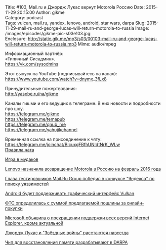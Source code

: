 Title: #103, Mail.ru и Джордж Лукас вернут Motorola Россию
Date: 2015-11-29 20:15:00
Author: gikme  
Category: podcast  
Tags: vulcan, mail.ru, yandex, lenovo, android, star wars, darpa
Slug: 2015-11-29-mail-ru-and-george-lucas-will-return-motorola-to-russia
Image: /images/episodes/gikme-pic-s03e103.jpg  
Enclosure: http://static.gik.me/mp3/s03/00103-mail-ru-and-george-lucas-will-return-motorola-to-russia.mp3
Mime: audio/mpeg


Информационный партнёр:  
«Типичный Сисадмин».  
<https://vk.com/sysodmins>

Этот выпуск на YouTube (подписывайтесь на канал):  
<https://www.youtube.com/watch?v=dnymx_3fLx8>

Принудительные пожертвования:  
<http://yasobe.ru/na/gikme>

Каналы гик.ми и его ведущих в телеграме. В них новости и подробности про шоу.  
<https://telegram.me/gikme>  
<https://telegram.me/temapub>  
<https://telegram.me/qnub_me>  
<https://telegram.me/yahujikchannel>

Временная ссылка на присоединение к чяту:  
<https://telegram.me/joinchat/BIcuxgFBfhUNIdtNrK_WLw>  
[Правила чата](https://www.evernote.com/l/ABunRkHFVbNIg7kGL-gtmNulgj3Cnpeg0ns)

[Игра в мудаков](http://talk.gik.me/posts/E9F3aLisqJ88N2og8/igra-v-mudakov)

[Lenovo назначила возвращение Motorola в Россию на февраль 2016 года](http://talk.gik.me/posts/o5fBJogb28H9mGobz/lenovo-naznachila-vozvrashenie-motorola-v-rossiyu-na-fevral)

[Глава тестировщиков Mail.Ru Group победил в конкурсе "Яндекса" по поиску уязвимостей](http://talk.gik.me/posts/tiWzeRyeAbfo3v6rT/glava-testirovshikov-mail-ru-group-pobedil-v-konkurse)

[Android будет поддерживать графический интерфейс Vulkan](http://talk.gik.me/posts/eEBbzTmLN4MNr8h5a/android-budet-podderzhivat-graficheskij-interfejs-vulkan)

[ФТС определилась с суммой предлагаемой пошлины за онлайн-покупки](http://talk.gik.me/posts/4HE6H2eRQLyo5XFpe/fts-opredelilas-s-summoj-predlagaemoj-poshliny-za-onlajn)

[Microsoft объявила о прекращении поддержки всех версий Internet Explorer, кроме актуальной](http://talk.gik.me/posts/zjCQH6aYRZGa7ZYyy/microsoft-obyavila-o-prekrashenii-podderzhki-vseh-versij)

[Джордж Лукас и "Звёздные войны" расстаются навсегда](http://talk.gik.me/posts/nZXryhxcqQ2WB2o93/dzhordzh-lukas-i-zvyozdnye-vojny-rasstayutsya-navsegda)

[Чип для восстановления памяти разрабатывают в DARPA](http://talk.gik.me/posts/dicjXqbwqxJbxpLNy/chip-dlya-vosstanovleniya-pamyati-razrabatyvayut-v-darpa)
